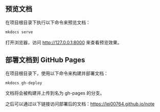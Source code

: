## 预览文档

在项目根目录下执行以下命令来预览文档：

```bash
mkdocs serve
```
打开浏览器，访问 <http://127.0.0.1:8000> 来查看预览效果。

## 部署文档到 GitHub Pages

在项目根目录下，使用以下命令来构建并部署文档：

```bash
mkdocs gh-deploy
```
文档将会被构建并上传到名为 gh-pages 的分支。

之后可以通过以下链接访问部署后的文档：<https://lei00764.github.io/note>